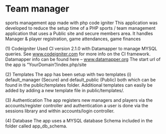 # Team manager
sports management app made with php code igniter
This application was developed to reduce the setup time of a PHP sports / team management application that uses a Public site and secure members area. It handles Manager & player registration, game attendances, game finances 

(1)	Codeigniter
Used CI version 2.1.0 with Datamapper to manage MYSQL queries. See www.codeigniter.com for more info on the CI framework. Datamapper info can be found here – www.datamapper.org
The start url of the app is “YourDomain”/index.php/site

(2)	Templates
The app has been setup with two templates (i) default_manager (Secure) and default_public (Public) both which can be found in the public/templates folder. Additional templates can easily be added by adding a new template file in public/templates/.

(3)	Authentication
The app registers new managers and players via the accounts/register controller and authentication a user is done via the sessions library and within accounts/login controller.

(4)	Database
The app uses a MYSQL database Schema included in the folder called app_db_schema.
